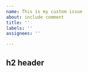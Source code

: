 ```yaml
---
name: This is my custom issue
about: include comment
title: ''
labels: ''
assignees: ''

---
```


## h2 header

<!-- This content will not appear in the rendered Markdown -->
